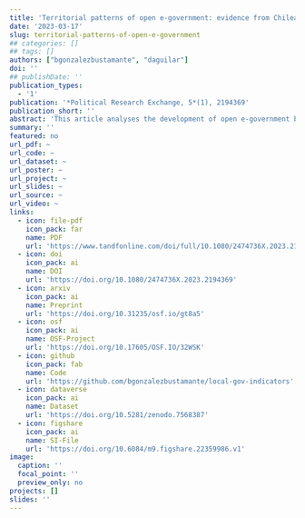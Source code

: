 ```yaml
---
title: 'Territorial patterns of open e-government: evidence from Chilean municipalities'
date: '2023-03-17'
slug: territorial-patterns-of-open-e-government
## categories: []
## tags: []
authors: ["bgonzalezbustamante", "daguilar"]
doi: ''
## publishDate: ''
publication_types:
  - '1'
publication: '*Political Research Exchange, 5*(1), 2194369'
publication_short: ''
abstract: 'This article analyses the development of open e-government between 2019 and 2021 in Chile’s 345 municipalities. We aggregated an e-government index (EGi) to measure the provision of local digital services for citizens. We then combined this with indicators of transparency and access to public information to create an open e-government index (OEGi). Our empirical strategy is based on geospatial econometric analysis in two stages: first, we describe and georeference our index, estimating the level of spatial autocorrelation and then fit different econometric models to measure the impact of the degree of Internet use, socioeconomic dynamism and management capacity on the municipalities’ development of open e-government. Our main findings indicate that monetary poverty has a negative effect on the index, while the municipal government’s budget has a positive effect.'
summary: ''
featured: no
url_pdf: ~
url_code: ~
url_dataset: ~
url_poster: ~
url_project: ~
url_slides: ~
url_source: ~
url_video: ~
links:
  - icon: file-pdf
    icon_pack: far
    name: PDF
    url: 'https://www.tandfonline.com/doi/full/10.1080/2474736X.2023.2194369'
  - icon: doi
    icon_pack: ai
    name: DOI
    url: 'https://doi.org/10.1080/2474736X.2023.2194369'
  - icon: arxiv
    icon_pack: ai
    name: Preprint
    url: 'https://doi.org/10.31235/osf.io/gt8a5'
  - icon: osf
    icon_pack: ai
    name: OSF-Project
    url: 'https://doi.org/10.17605/OSF.IO/32WSK'
  - icon: github
    icon_pack: fab
    name: Code
    url: 'https://github.com/bgonzalezbustamante/local-gov-indicators'
  - icon: dataverse
    icon_pack: ai
    name: Dataset
    url: 'https://doi.org/10.5281/zenodo.7568387'
  - icon: figshare
    icon_pack: ai
    name: SI-File
    url: 'https://doi.org/10.6084/m9.figshare.22359986.v1'
image:
  caption: ''
  focal_point: ''
  preview_only: no
projects: []
slides: ''
---
```

